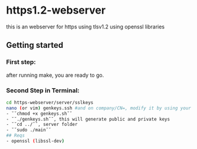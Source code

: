 # https1.2-webserver
this is an webserver for https using tlsv1.2 using openssl libraries

## Getting started
### First step:
after running make, you are ready to go.
### Second Step in Terminal:
```bash
cd https-webserver/server/sslkeys
nano (or vim) genkeys.ssh #and on company/CN=, modify it by using your public IP or you CN name```
- ˘˘chmod +x genkeys.sh˘˘ 
- ˘˘./genkeys.sh˘˘, this will generate public and private keys
- ˘˘cd ../˘˘, server folder
- ˘˘sudo ./main˘˘ 
## Reqs
- openssl (libssl-dev)
